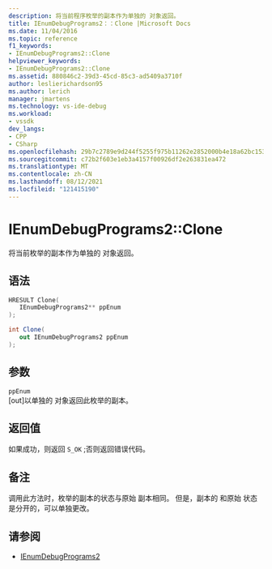 ```yaml
---
description: 将当前程序枚举的副本作为单独的 对象返回。
title: IEnumDebugPrograms2：：Clone |Microsoft Docs
ms.date: 11/04/2016
ms.topic: reference
f1_keywords:
- IEnumDebugPrograms2::Clone
helpviewer_keywords:
- IEnumDebugPrograms2::Clone
ms.assetid: 880846c2-39d3-45cd-85c3-ad5409a3710f
author: leslierichardson95
ms.author: lerich
manager: jmartens
ms.technology: vs-ide-debug
ms.workload:
- vssdk
dev_langs:
- CPP
- CSharp
ms.openlocfilehash: 29b7c2789e9d244f5255f975b11262e2852000b4e18a62bc153f3aa5800777c6
ms.sourcegitcommit: c72b2f603e1eb3a4157f00926df2e263831ea472
ms.translationtype: MT
ms.contentlocale: zh-CN
ms.lasthandoff: 08/12/2021
ms.locfileid: "121415190"
---
```

# <a name="ienumdebugprograms2clone"></a>IEnumDebugPrograms2::Clone
将当前枚举的副本作为单独的 对象返回。

## <a name="syntax"></a>语法

```cpp
HRESULT Clone(
   IEnumDebugPrograms2** ppEnum
);
```

```csharp
int Clone(
   out IEnumDebugPrograms2 ppEnum
);
```

## <a name="parameters"></a>参数
`ppEnum`\
[out]以单独的 对象返回此枚举的副本。

## <a name="return-value"></a>返回值
 如果成功，则返回 `S_OK` ;否则返回错误代码。

## <a name="remarks"></a>备注
 调用此方法时，枚举的副本的状态与原始 副本相同。 但是，副本的 和原始 状态是分开的，可以单独更改。

## <a name="see-also"></a>请参阅
- [IEnumDebugPrograms2](../../../extensibility/debugger/reference/ienumdebugprograms2.md)
